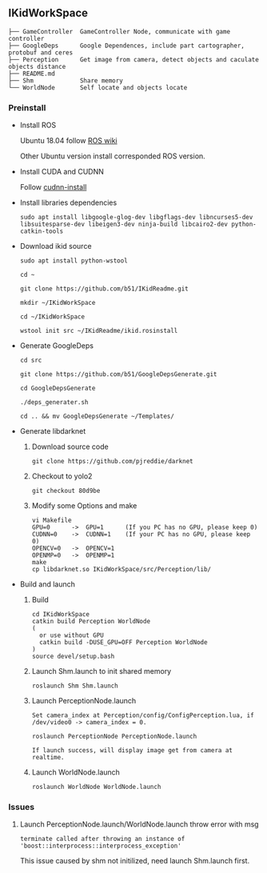 ## IKidWorkSpace
```
├── GameController  GameController Node, communicate with game controller
├── GoogleDeps      Google Dependences, include part cartographer, protobuf and ceres
├── Perception      Get image from camera, detect objects and caculate objects distance
├── README.md
├── Shm             Share memory
└── WorldNode       Self locate and objects locate
```

### Preinstall
* Install ROS

    Ubuntu 18.04 follow [ROS wiki](http://wiki.ros.org/kinetic/Installation/Ubuntu)

    Other Ubuntu version install corresponded ROS version.
* Install CUDA and CUDNN

    Follow [cudnn-install](https://docs.nvidia.com/deeplearning/sdk/cudnn-install/index.html)

* Install libraries dependencies

      sudo apt install libgoogle-glog-dev libgflags-dev libncurses5-dev libsuitesparse-dev libeigen3-dev ninja-build libcairo2-dev python-catkin-tools

* Download ikid source

      sudo apt install python-wstool

      cd ~

      git clone https://github.com/b51/IKidReadme.git

      mkdir ~/IKidWorkSpace

      cd ~/IKidWorkSpace

      wstool init src ~/IKidReadme/ikid.rosinstall

* Generate GoogleDeps

      cd src

      git clone https://github.com/b51/GoogleDepsGenerate.git

      cd GoogleDepsGenerate

      ./deps_generater.sh

      cd .. && mv GoogleDepsGenerate ~/Templates/

* Generate libdarknet

  1. Download source code

      `git clone https://github.com/pjreddie/darknet`

  2. Checkout to yolo2

      `git checkout 80d9be`

  3. Modify some Options and make

      ```
      vi Makefile
      GPU=0      ->  GPU=1      (If you PC has no GPU, please keep 0)
      CUDNN=0    ->  CUDNN=1    (If your PC has no GPU, please keep 0)
      OPENCV=0   ->  OPENCV=1
      OPENMP=0   ->  OPENMP=1
      make
      cp libdarknet.so IKidWorkSpace/src/Perception/lib/
      ```

* Build and launch

  1. Build

      ```
      cd IKidWorkSpace
      catkin build Perception WorldNode
      (
        or use without GPU
        catkin build -DUSE_GPU=OFF Perception WorldNode
      )
      source devel/setup.bash
      ```

  2. Launch Shm.launch to init shared memory

      `roslaunch Shm Shm.launch`

  3. Launch PerceptionNode.launch

        `Set camera_index at Perception/config/ConfigPerception.lua, if /dev/video0 -> camera_index = 0.`

        `roslaunch PerceptionNode PerceptionNode.launch`

        `If launch success, will display image get from camera at realtime.`

  4. Launch WorldNode.launch

        `roslaunch WorldNode WorldNode.launch`

### Issues

1. Launch PerceptionNode.launch/WorldNode.launch throw error with msg

   `terminate called after throwing an instance of 'boost::interprocess::interprocess_exception'`

   This issue caused by shm not initilized, need launch Shm.launch first.

